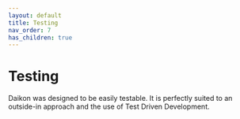 ```yaml
---
layout: default
title: Testing
nav_order: 7
has_children: true
---
```


# Testing
Daikon was designed to be easily testable. It is perfectly suited to an outside-in approach and the use of Test Driven Development.